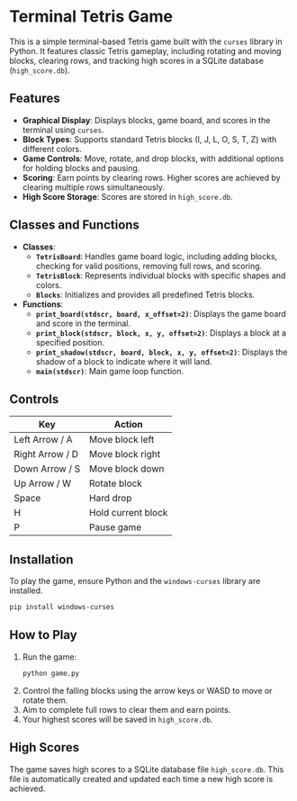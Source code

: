 # Terminal Tetris Game

This is a simple terminal-based Tetris game built with the `curses` library in Python. It features classic Tetris gameplay, including rotating and moving blocks, clearing rows, and tracking high scores in a SQLite database (`high_score.db`).

## Features

- **Graphical Display**: Displays blocks, game board, and scores in the terminal using `curses`.
- **Block Types**: Supports standard Tetris blocks (I, J, L, O, S, T, Z) with different colors.
- **Game Controls**: Move, rotate, and drop blocks, with additional options for holding blocks and pausing.
- **Scoring**: Earn points by clearing rows. Higher scores are achieved by clearing multiple rows simultaneously.
- **High Score Storage**: Scores are stored in `high_score.db`.

## Classes and Functions

- **Classes**:
  - **`TetrisBoard`**: Handles game board logic, including adding blocks, checking for valid positions, removing full rows, and scoring.
  - **`TetrisBlock`**: Represents individual blocks with specific shapes and colors.
  - **`Blocks`**: Initializes and provides all predefined Tetris blocks.
- **Functions**:
  - **`print_board(stdscr, board, x_offset=2)`**: Displays the game board and score in the terminal.
  - **`print_block(stdscr, block, x, y, offset=2)`**: Displays a block at a specified position.
  - **`print_shadow(stdscr, board, block, x, y, offset=2)`**: Displays the shadow of a block to indicate where it will land.
  - **`main(stdscr)`**: Main game loop function.

## Controls

| Key                   | Action                        |
|-----------------------|-------------------------------|
| Left Arrow / A        | Move block left               |
| Right Arrow / D       | Move block right              |
| Down Arrow / S        | Move block down              |
| Up Arrow / W          | Rotate block                  |
| Space                 | Hard drop                     |
| H                     | Hold current block            |
| P                     | Pause game                    |

## Installation

To play the game, ensure Python and the `windows-curses` library are installed.

```bash
pip install windows-curses
```

## How to Play

1. Run the game:
    ```bash
    python game.py
    ```
2. Control the falling blocks using the arrow keys or WASD to move or rotate them.
3. Aim to complete full rows to clear them and earn points.
4. Your highest scores will be saved in `high_score.db`.

## High Scores

The game saves high scores to a SQLite database file `high_score.db`. This file is automatically created and updated each time a new high score is achieved.
